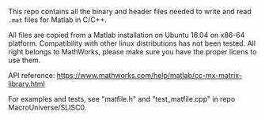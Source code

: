 This repo contains all the binary and header files needed to write and read `.mat` files for Matlab in C/C++.

All files are copied from a Matlab installation on Ubuntu 16.04 on x86-64 platform. Compatibility with other linux distributions has not been tested. All right belongs to MathWorks, please make sure you have the proper licens to use them.

API reference: https://www.mathworks.com/help/matlab/cc-mx-matrix-library.html

For examples and tests, see "matfile.h" and "test_matfile.cpp" in repo MacroUniverse/SLISC0.
